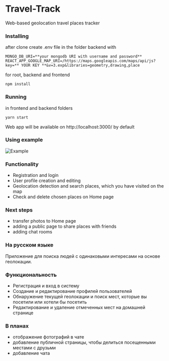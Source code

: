 # Travel-Track

Web-based geolocation travel places tracker

### Installing

after clone create .env file in the folder backend with

```
MONGO_DB_URI=**your mongodb URI with username and password**
REACT_APP_GOOGLE_MAP_URI=/https://maps.googleapis.com/maps/api/js?key=** YOUR KEY **&v=3.exp&libraries=geometry,drawing,place
```

for root, backend and frontend

```
npm install
```

### Running

in frontend and backend folders

```
yarn start
```

Web app will be available on http://localhost:3000/ by default

### Using example
![Example](https://github.com/olgakiba18796/Travel-Track/blob/master/readme-assets/example.gif)

### Functionality

- Registration and login
- User profile creation and editing
- Geolocation detection and search places, which you have visited on the map
- Сheck and delete chosen places on Home page

### Next steps

- transfer photos to Home page
- adding a public page to share places with friends
- adding chat rooms

### На русском языке

Приложение для поиска людей с одинаковыми интересами на основе геолокации.

### Функциональность

- Регистрация и вход в систему
- Создание и редактирование профилей пользователей
- Обнаружение текущей геолокации и поиск мест, которые вы посетили или хотели бы посетить
- Редактирование и удаление отмеченных мест на домашней странице

### В планах

- отображение фотографий в чате
- добавление публичной страницы, чтобы делиться посещенными местами с друзьми
- добавление чата

